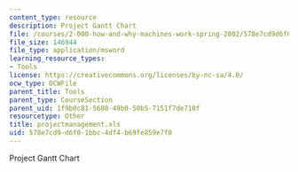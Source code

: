 ```yaml
---
content_type: resource
description: Project Gantt Chart
file: /courses/2-000-how-and-why-machines-work-spring-2002/578e7cd9d6f01bbc4df4b69fe859e7f0_projectmanagement.xls
file_size: 146944
file_type: application/msword
learning_resource_types:
- Tools
license: https://creativecommons.org/licenses/by-nc-sa/4.0/
ocw_type: OCWFile
parent_title: Tools
parent_type: CourseSection
parent_uid: 1f9b0c81-5680-49b0-50b5-7151f7de710f
resourcetype: Other
title: projectmanagement.xls
uid: 578e7cd9-d6f0-1bbc-4df4-b69fe859e7f0
---
```

Project Gantt Chart